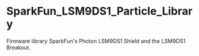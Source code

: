 # SparkFun_LSM9DS1_Particle_Library
 Firmware library SparkFun's Photon LSM9DS1 Shield and the LSM9DS1 Breakout.
